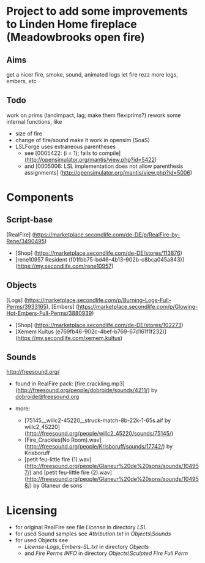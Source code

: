 Project to add some improvements to Linden Home fireplace (Meadowbrooks open fire)
=====================================================================
Aims
----
get a nicer fire, smoke, sound, animated logs
let fire rezz more logs, embers, etc

Todo
----
work on prims (landimpact, lag; make them flexiprims?)
rework some internal functions, like
 - size of fire
 - change of fire/sound
make it work in opensim (SoaS)
 - LSLForge uses extraneous parentheses
	- see [0005422: (i = 1); fails to compile] (http://opensimulator.org/mantis/view.php?id=5422)
	- and [0005006: LSL implementation does not allow parenthesis assignments] (http://opensimulator.org/mantis/view.php?id=5006)



Components
==========
Script-base
-------
[RealFire] (https://marketplace.secondlife.com/de-DE/p/RealFire-by-Rene/3490495)
 - [Shop] (https://marketplace.secondlife.com/de-DE/stores/113876)
 - [rene10957 Resident (f01fbb75-bd46-4b13-902b-c8bca045a843)] (https://my.secondlife.com/rene10957)

Objects
-------
[Logs] (https://marketplace.secondlife.com/p/Burning-Logs-Full-Perms/3933165),
[Embers] (https://marketplace.secondlife.com/p/Glowing-Hot-Embers-Full-Perms/3880939)
 - [Shop] (https://marketplace.secondlife.com/de-DE/stores/102273)
 - [Xemem Kultus (e769fb46-902c-4bef-b769-67d161f1f232)] (https://my.secondlife.com/xemem.kultus)

Sounds
------
http://freesound.org/
 - found in RealFire pack:
	[fire.crackling.mp3] (http://freesound.org/people/dobroide/sounds/4211/)
	by dobroide@freesound.org

 - more:
	- [75145__willc2-45220__struck-match-8b-22k-1-65s.aif by willc2_45220]
	(http://freesound.org/people/willc2_45220/sounds/75145/)
	- [Fire_Crackles(No Room).wav]
	(http://freesound.org/people/Krisboruff/sounds/17742/)
	by Krisboruff
	- [petit feu-little fire (1).wav]
	(http://freesound.org/people/Glaneur%20de%20sons/sounds/104957/)
	and [petit feu-little fire (2).wav]
	(http://freesound.org/people/Glaneur%20de%20sons/sounds/104958/)
	by Glaneur de sons



Licensing
========
 - for original RealFire see file *License* in directory *LSL*
 - for used Sound samples see *Attribution.txt* in *Objects\Sounds*
 - for used Objects see
 	- *License-Logs_Embers-SL.txt* in directory *Objects*
 	- and *Fire Perms INFO* in directory *Objects\Sculpted Fire Full Perm*